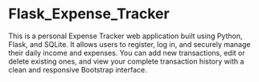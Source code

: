# Flask_Expense_Tracker
This is a personal Expense Tracker web application built using Python, Flask, and SQLite. It allows users to register, log in, and securely manage their daily income and expenses. You can add new transactions, edit or delete existing ones, and view your complete transaction history with a clean and responsive Bootstrap interface.
